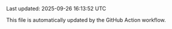 Last updated: 2025-09-26 16:13:52 UTC

This file is automatically updated by the GitHub Action workflow.
